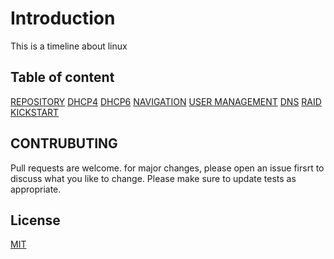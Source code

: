 # Introduction 

This is a timeline about linux 

## Table of content
[REPOSITORY]()
[DHCP4]()
[DHCP6]()
[NAVIGATION]()
[USER MANAGEMENT]()
[DNS]()
[RAID]()
[KICKSTART]()

## CONTRUBUTING
 
Pull requests are welcome. for major changes, please open an issue firsrt to discuss what you like to change.
Please make sure to update tests as appropriate.

## License

[MIT](https://choosealicense.com/licenses/mit/)
